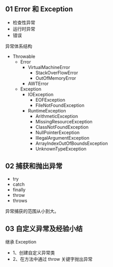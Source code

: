 ## 01 Error 和 Exception

- 检查性异常
- 运行时异常
- 错误

异常体系结构

- Throwable
    - Error
        - VirtualMachineError
            - StackOverFlowError
            - OutOfMemoryError
        - AWTError
    - Exception
        - IOException
            - EOFException
            - FileNotFoundException
        - RuntimeException
            - ArithmeticException
            - MissingResourceException
            - ClassNotFoundException
            - NullPointerException
            - IllegalArgumentException
            - ArrayIndexOutOfBoundsException
            - UnknownTypeException

## 02 捕获和抛出异常

- try
- catch
- finally
- throw
- throws

异常捕获的范围从小到大。

## 03 自定义异常及经验小结

继承 Exception

- 1、创建自定义异常类
- 2、在方法中通过 throw 关键字抛出异常